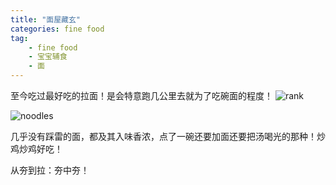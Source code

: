 ```yaml
---
title: "面屋藏玄"
categories: fine food
tag: 
    - fine food
    - 宝宝辅食
    - 面
---
```


至今吃过最好吃的拉面！是会特意跑几公里去就为了吃碗面的程度！
![rank](/food/king_meme.PNG)

![noodles](/food/cangxuan.jpg)

几乎没有踩雷的面，都及其入味香浓，点了一碗还要加面还要把汤喝光的那种！炒鸡炒鸡好吃！

从夯到拉：夯中夯！

